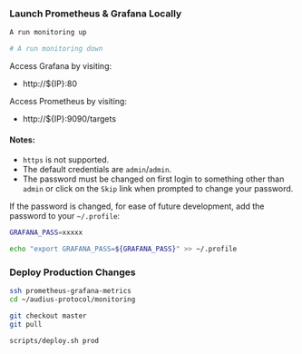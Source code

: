 ### Launch Prometheus & Grafana Locally

```bash
A run monitoring up

# A run monitoring down
```

Access Grafana by visiting:

* http://${IP}:80

Access Prometheus by visiting:

* http://${IP}:9090/targets

#### Notes:

* `https` is not supported.
* The default credentials are `admin`/`admin`.
* The password must be changed on first login to something other than `admin`
  or click on the `Skip` link when prompted to change your password.

If the password is changed, for ease of future development, add the password to your
`~/.profile`:

```bash
GRAFANA_PASS=xxxxx

echo "export GRAFANA_PASS=${GRAFANA_PASS}" >> ~/.profile
```

### Deploy Production Changes

```bash
ssh prometheus-grafana-metrics
cd ~/audius-protocol/monitoring

git checkout master
git pull

scripts/deploy.sh prod
```
